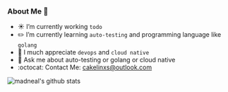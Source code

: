 ###  About Me 👋

-  :sunny: I’m currently working `todo`
-  :pencil2: I’m currently learning `auto-testing` and programming language like `golang`
-  :whale: I much appreciate  `devops` and `cloud native` 
-  :speech_balloon: Ask me about auto-testing or golang or cloud native
-  :octocat: Contact Me:  cakelinxs@outlook.com


![madneal's github stats](https://github-readme-stats.vercel.app/api?username=linxs953&show_icons=true&theme=radical)
